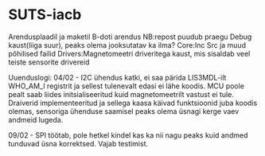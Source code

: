 # SUTS-iacb
Arendusplaadil ja maketil B-doti arendus
NB:repost puudub praegu Debug kaust(liiga suur), peaks olema jooksutatav ka ilma?
Core:Inc Src ja muud põhilised failid
Drivers:Magnetomeetri driveritega kaust, mis sisaldab veel teiste sensorite drivereid

Uuenduslogi:
04/02 - I2C ühendus katki, ei saa pärida LIS3MDL-ilt WHO_AM_I registrit ja sellest tulenevalt edasi ei lähe koodis. 
MCU poole pealt saab liides initsialiseeritud kuid magnetomeetrilt vastust ei tule. Draiverid implementeeritud ja sellega kaasa käivad funktsioonid juba koodis olemas, sensoriga ühenduse saamisel peaks olema üsnagi kerge vaev andmeid lugeda.

09/02 - SPI töötab, pole hetkel kindel kas ka nii nagu peaks kuid andmed tunduvad üsna korrektsed. Vajab testimist.
